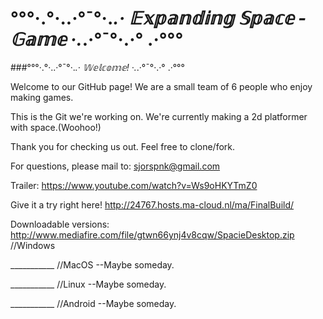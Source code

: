 # °°°·.°·..·°¯°·._.· 𝔼𝕩𝕡𝕒𝕟𝕕𝕚𝕟𝕘 𝕊𝕡𝕒𝕔𝕖 - 𝔾𝕒𝕞𝕖 ·._.·°¯°·.·° .·°°°


###°°°·.°·..·°¯°·._.· 𝕎𝕖𝕝𝕔𝕠𝕞𝕖! ·._.·°¯°·.·° .·°°°


Welcome to our GitHub page!
We are a small team of 6 people who enjoy making games.


This is the Git we're working on.
We're currently making a 2d platformer with space.(Woohoo!)


Thank you for checking us out.
Feel free to clone/fork.


For questions, please mail to: sjorspnk@gmail.com

Trailer:
https://www.youtube.com/watch?v=Ws9oHKYTmZ0

Give it a try right here!
http://24767.hosts.ma-cloud.nl/ma/FinalBuild/

Downloadable versions:
http://www.mediafire.com/file/gtwn66ynj4v8cqw/SpacieDesktop.zip //Windows

___________ //MacOS --Maybe someday.

___________ //Linux --Maybe someday.

___________ //Android --Maybe someday.

